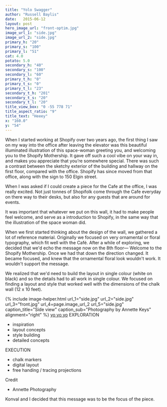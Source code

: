 ```yaml
---
title: "Yolo Swagger"
author: "Russell Baylis"
date:   2015-06-12
layout: post
hero_image_url: "front-optim.jpg"
image_url_1: "side.jpg"
image_url_2: "side.jpg"
primary_h: "20"
primary_s: "100"
primary_l: "51"
cat: 4.0
potato: 5.0
secondary_h: "40"
secondary_s: "100"
secondary_l: "60"
primary_t_h: "0"
primary_t_s: "0"
primary_t_l: "23"
secondary_t_h: "201"
secondary_t_s: "20"
secondary_t_l: "20"
title_view_box: "0 -55 778 71"
title_aspect_ratio: "9"
title_text: "Heeey"
x: "160.0"
y: "54"
---
```


When I started working at Shopify over two years ago, the first thing I saw on my way into the office after leaving the elevator was this beautiful illuminated illustration of this space-woman greeting you, and welcoming you to the Shopify Mothership. It gave off such a cool vibe on your way in, and makes you appreciate that you’re somewhere special. There was such a contrast between the sketchy exterior of the building and hallway on the first floor, compared with the office. Shopify has since moved from that office, along with the sign to 150 Elgin street.

When I was asked if I could create a piece for the Cafe at the office, I was really excited. Not just tonnes of Shopifolk come through the Cafe everyday on there way to their desks, but also for any guests that are around for events.

It was important that whatever we put on this wall, it had to make people feel welcome, and serve as a introduction to Shopify, in the same way that the illustration of the space woman did.

When we first started thinking about the design of the wall, we gathered a lot of reference material. Originally we focused on very ornamental or floral typography, which fit well with the Café. After a while of exploring, we decided that we'd echo the message now on the 8th floor— Welcome to the Shopify Mothership. Once we had that down the direction changed. It became focused, and knew that the ornamental floral look wouldn't work. It wouldn't support the message.

We realized that we'd need to build the layout in single colour (white on black) and so the details had to all work in single colour. We focused on finding a layout and style that worked well with the dimensions of the chalk wall (12 x 10 feet).

{% include image-helper.html url_1="side.jpg" url_2="side.jpg" url_3="front.jpg" url_4=page.image_url_2 url_5="side.jpg" caption_title="Side view" caption_sub="Photography by Annette Keys" alignment="right" %}
[yo yo yo](#)
EXPLORATION
- inspiration
- layout concepts
- style building
- detailed concepts

EXECUTION
- chalk markers
- digital layout
- free handing / tracing projections

Credit
- Annette Photography


Konval and I decided that this message was to be the focus of the piece.
